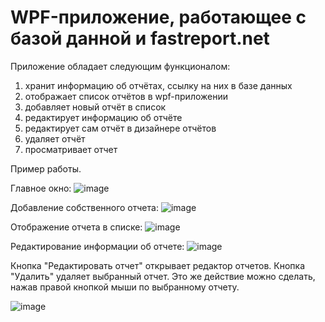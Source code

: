 # WPF-приложение, работающее с базой данной и fastreport.net
Приложение обладает следующим функционалом:

1) хранит информацию об отчётах, ссылку на них в базе данных
2) отображает список отчётов в wpf-приложении
3) добавляет новый отчёт в список
4) редактирует информацию об отчёте
5) редактирует сам отчёт в дизайнере отчётов
6) удаляет отчёт
7) просматривает отчет

Пример работы.

Главное окно:
![image](https://user-images.githubusercontent.com/75294650/176224885-a97a85b0-50da-4fa4-8657-f2ee9b2bb3d2.png)

Добавление собственного отчета:
![image](https://user-images.githubusercontent.com/75294650/176225196-bd85c656-3924-4a0a-b6ff-d440f7202d42.png)

Отображение отчета в списке:
![image](https://user-images.githubusercontent.com/75294650/176225313-c5763b76-9480-4830-be14-494e120bf045.png)

Редактирование информации об отчете:
![image](https://user-images.githubusercontent.com/75294650/176226090-11834be7-01c9-436d-b3ed-5b8ca4e8d5bd.png)

Кнопка "Редактировать отчет" открывает редактор отчетов. 
Кнопка "Удалить" удаляет выбранный отчет. Это же действие можно сделать, нажав правой кнопкой мыши по выбранному отчету.

![image](https://user-images.githubusercontent.com/75294650/176226519-9359ce74-e7db-46ff-9b94-11e5966b1983.png)

